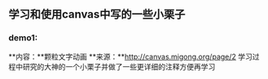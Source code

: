## 学习和使用canvas中写的一些小栗子
### demo1:
**内容：**颗粒文字动画
**来源：**http://canvas.migong.org/page/2
学习过程中研究的大神的一个小栗子并做了一些更详细的注释方便再学习


